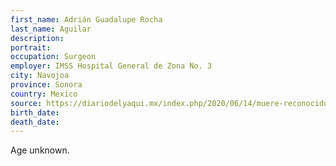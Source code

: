 ```yaml
---
first_name: Adrián Guadalupe Rocha
last_name: Aguilar
description: 
portrait: 
occupation: Surgeon
employer: IMSS Hospital General de Zona No. 3
city: Navojoa
province: Sonora
country: Mexico
source: https://diariodelyaqui.mx/index.php/2020/06/14/muere-reconocido-cirujano-de-imss-navojoa-por-covid-19/
birth_date: 
death_date: 
---
```


Age unknown.